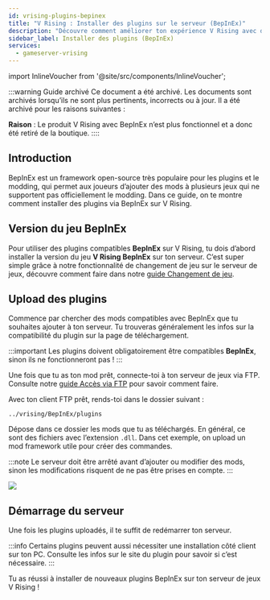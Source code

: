 ```yaml
---
id: vrising-plugins-bepinex
title: "V Rising : Installer des plugins sur le serveur (BepInEx)"
description: "Découvre comment améliorer ton expérience V Rising avec des mods BepInEx et personnaliser ton serveur → En savoir plus maintenant"
sidebar_label: Installer des plugins (BepInEx)
services:
  - gameserver-vrising
---
```


import InlineVoucher from '@site/src/components/InlineVoucher';



:::warning Guide archivé
Ce document a été archivé. Les documents sont archivés lorsqu’ils ne sont plus pertinents, incorrects ou à jour. Il a été archivé pour les raisons suivantes :

**Raison** : Le produit V Rising avec BepInEx n’est plus fonctionnel et a donc été retiré de la boutique. 
::::

## Introduction
BepInEx est un framework open-source très populaire pour les plugins et le modding, qui permet aux joueurs d’ajouter des mods à plusieurs jeux qui ne supportent pas officiellement le modding. Dans ce guide, on te montre comment installer des plugins via BepInEx sur V Rising.
<InlineVoucher />

## Version du jeu BepInEx

Pour utiliser des plugins compatibles **BepInEx** sur V Rising, tu dois d’abord installer la version du jeu **V Rising BepInEx** sur ton serveur. C’est super simple grâce à notre fonctionnalité de changement de jeu sur le serveur de jeux, découvre comment faire dans notre [guide Changement de jeu](gameserver-gameswitch.md).

## Upload des plugins

Commence par chercher des mods compatibles avec BepInEx que tu souhaites ajouter à ton serveur. Tu trouveras généralement les infos sur la compatibilité du plugin sur la page de téléchargement.

:::important
Les plugins doivent obligatoirement être compatibles **BepInEx**, sinon ils ne fonctionneront pas !
:::

Une fois que tu as ton mod prêt, connecte-toi à ton serveur de jeux via FTP. Consulte notre [guide Accès via FTP](gameserver-ftpaccess.md) pour savoir comment faire.

Avec ton client FTP prêt, rends-toi dans le dossier suivant :
```
../vrising/BepInEx/plugins
```

Dépose dans ce dossier les mods que tu as téléchargés. En général, ce sont des fichiers avec l’extension `.dll`. Dans cet exemple, on upload un mod framework utile pour créer des commandes.

:::note
Le serveur doit être arrêté avant d’ajouter ou modifier des mods, sinon les modifications risquent de ne pas être prises en compte.
:::

![](https://screensaver01.zap-hosting.com/index.php/s/9xkrPmPMp7YZYWQ/preview)

## Démarrage du serveur

Une fois les plugins uploadés, il te suffit de redémarrer ton serveur.

:::info
Certains plugins peuvent aussi nécessiter une installation côté client sur ton PC. Consulte les infos sur le site du plugin pour savoir si c’est nécessaire.
:::

Tu as réussi à installer de nouveaux plugins BepInEx sur ton serveur de jeux V Rising !

<InlineVoucher />
